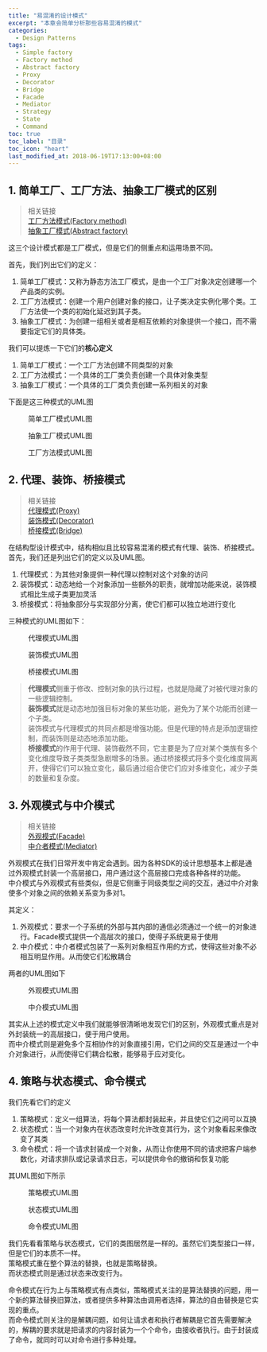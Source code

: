 ```yaml
---
title: "易混淆的设计模式"
excerpt: "本章会简单分析那些容易混淆的模式"
categories:
  - Design Patterns
tags:
  - Simple factory
  - Factory method
  - Abstract factory
  - Proxy
  - Decorator
  - Bridge
  - Facade
  - Mediator
  - Strategy
  - State
  - Command
toc: true
toc_label: "目录"
toc_icon: "heart"
last_modified_at: 2018-06-19T17:13:00+08:00
---
```


## 1. 简单工厂、工厂方法、抽象工厂模式的区别

> 相关链接  
> [工厂方法模式(Factory method)](/design%20patterns/factory-method/)  
> [抽象工厂模式(Abstract factory)](/design%20patterns/abstract-factory/)

这三个设计模式都是工厂模式，但是它们的侧重点和运用场景不同。

首先，我们列出它们的定义：
1. 简单工厂模式：又称为静态方法工厂模式，是由一个工厂对象决定创建哪一个产品类的实例。
2. 工厂方法模式：创建一个用户创建对象的接口，让子类决定实例化哪个类。工厂方法使一个类的初始化延迟到其子类。
3. 抽象工厂模式：为创建一组相关或者是相互依赖的对象提供一个接口，而不需要指定它们的具体类。

我们可以提炼一下它们的**核心定义**
1. 简单工厂模式：一个工厂方法创建不同类型的对象
2. 工厂方法模式：一个具体的工厂类负责创建一个具体对象类型
3. 抽象工厂模式：一个具体的工厂类负责创建一系列相关的对象

下面是这三种模式的UML图

<figure>
  <img src="{{ site.url }}{{ site.baseurl }}/assets/images/design-pattern/simple-factory.png" alt="">
  <figcaption>简单工厂模式UML图</figcaption>
</figure>

<figure>
  <img src="{{ site.url }}{{ site.baseurl }}/assets/images/design-pattern/abstract-factory.png" alt="">
  <figcaption>抽象工厂模式UML图</figcaption>
</figure>

<figure>
  <img src="{{ site.url }}{{ site.baseurl }}/assets/images/design-pattern/factory-method.png" alt="">
  <figcaption>工厂方法模式UML图</figcaption>
</figure>

## 2.  代理、装饰、桥接模式

> 相关链接  
> [代理模式(Proxy)](/design%20patterns/proxy/)  
> [装饰模式(Decorator)](/design%20patterns/decorator/)  
> [桥接模式(Bridge)](/design%20patterns/bridge/)

在结构型设计模式中，结构相似且比较容易混淆的模式有代理、装饰、桥接模式。首先，我们还是列出它们的定义以及UML图。

1. 代理模式：为其他对象提供一种代理以控制对这个对象的访问
2. 装饰模式：动态地给一个对象添加一些额外的职责，就增加功能来说，装饰模式相比生成子类更加灵活
3. 桥接模式：将抽象部分与实现部分分离，使它们都可以独立地进行变化

三种模式的UML图如下：

<figure>
  <img src="{{ site.url }}{{ site.baseurl }}/assets/images/design-pattern/proxy.png" alt="">
  <figcaption>代理模式UML图</figcaption>
</figure>

<figure>
  <img src="{{ site.url }}{{ site.baseurl }}/assets/images/design-pattern/decorator.png" alt="">
  <figcaption>装饰模式UML图</figcaption>
</figure>

<figure>
  <img src="{{ site.url }}{{ site.baseurl }}/assets/images/design-pattern/bridge.png" alt="">
  <figcaption>桥接模式UML图</figcaption>
</figure>

> **代理模式**侧重于修改、控制对象的执行过程，也就是隐藏了对被代理对象的一些逻辑控制。  
> **装饰模式**就是动态地加强目标对象的某些功能，避免为了某个功能而创建一个子类。  
> 装饰模式与代理模式的共同点都是增强功能。但是代理的特点是添加逻辑控制，而装饰则是动态地添加功能。  
> **桥接模式**的作用于代理、装饰截然不同，它主要是为了应对某个类族有多个变化维度导致子类类型急剧增多的场景。通过桥接模式将多个变化维度隔离开，使得它们可以独立变化，最后通过组合使它们应对多维变化，减少子类的数量和复杂度。

## 3. 外观模式与中介模式

> 相关链接  
> [外观模式(Facade)](/design%20patterns/facade/)  
> [中介者模式(Mediator)](/design%20patterns/mediator/)  

外观模式在我们日常开发中肯定会遇到。因为各种SDK的设计思想基本上都是通过外观模式封装一个高层接口，用户通过这个高层接口完成各种各样的功能。  
中介模式与外观模式有些类似，但是它侧重于同级类型之间的交互，通过中介对象使多个对象之间的依赖关系变为多对1。

其定义：
1. 外观模式：要求一个子系统的外部与其内部的通信必须通过一个统一的对象进行。Facade模式提供一个高层次的接口，使得子系统更易于使用
2. 中介模式：中介者模式包装了一系列对象相互作用的方式，使得这些对象不必相互明显作用。从而使它们松散耦合

两者的UML图如下

<figure>
  <img src="{{ site.url }}{{ site.baseurl }}/assets/images/design-pattern/facade.png" alt="">
  <figcaption>外观模式UML图</figcaption>
</figure>

<figure>
  <img src="{{ site.url }}{{ site.baseurl }}/assets/images/design-pattern/mediator.png" alt="">
  <figcaption>中介模式UML图</figcaption>
</figure>

其实从上述的模式定义中我们就能够很清晰地发现它们的区别，外观模式重点是对外封装统一的高层接口，便于用户使用。  
而中介模式则是避免多个互相协作的对象直接引用，它们之间的交互是通过一个中介对象进行，从而使得它们耦合松散，能够易于应对变化。

## 4. 策略与状态模式、命令模式

我们先看它们的定义
1. 策略模式：定义一组算法，将每个算法都封装起来，并且使它们之间可以互换
2. 状态模式：当一个对象内在状态改变时允许改变其行为，这个对象看起来像改变了其类
3. 命令模式：将一个请求封装成一个对象，从而让你使用不同的请求把客户端参数化，对请求排队或记录请求日志，可以提供命令的撤销和恢复功能

其UML图如下所示

<figure>
  <img src="{{ site.url }}{{ site.baseurl }}/assets/images/design-pattern/strategy.png" alt="">
  <figcaption>策略模式UML图</figcaption>
</figure>

<figure>
  <img src="{{ site.url }}{{ site.baseurl }}/assets/images/design-pattern/state.png" alt="">
  <figcaption>状态模式UML图</figcaption>
</figure>

<figure>
  <img src="{{ site.url }}{{ site.baseurl }}/assets/images/design-pattern/command.png" alt="">
  <figcaption>命令模式UML图</figcaption>
</figure>

我们先看看策略与状态模式，它们的类图居然是一样的。虽然它们类型接口一样，但是它们的本质不一样。  
策略模式重在整个算法的替换，也就是策略替换。  
而状态模式则是通过状态来改变行为。  

命令模式在行为上与策略模式有点类似，策略模式关注的是算法替换的问题，用一个新的算法替换旧算法，或者提供多种算法由调用者选择，算法的自由替换是它实现的重点。  
而命令模式则关注的是解耦问题，如何让请求者和执行者解耦是它首先需要解决的，解耦的要求就是把请求的内容封装为一个个命令，由接收者执行。由于封装成了命令，就同时可以对命令进行多种处理。
